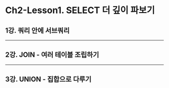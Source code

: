 # Ch2-Lesson1. SELECT 더 깊이 파보기

## 1강. 쿼리 안에 서브쿼리



---
## 2강. JOIN - 여러 테이블 조립하기

---
## 3강. UNION - 집합으로 다루기
